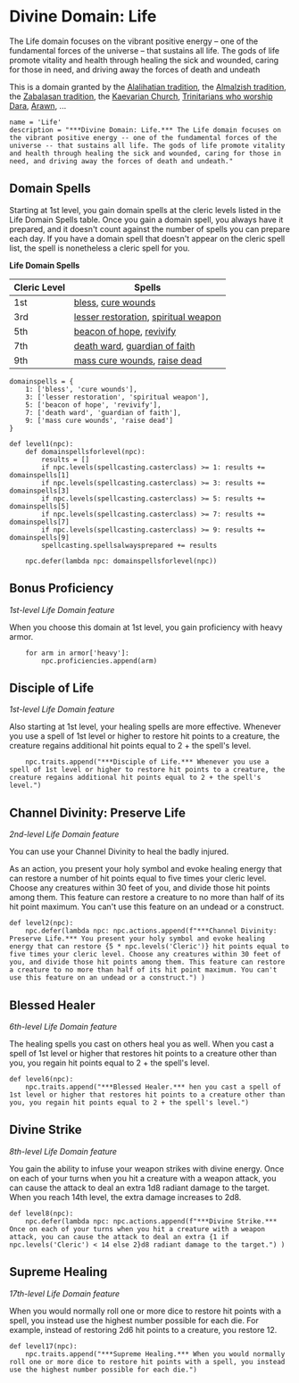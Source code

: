 # Divine Domain: Life
The Life domain focuses on the vibrant positive energy – one of the fundamental forces of the universe – that sustains all life. The gods of life promote vitality and health through healing the sick and wounded, caring for those in need, and driving away the forces of death and undeath

This is a domain granted by the [Alalihatian tradition](../../Religions/AlUma.md#alalihatian-cleric), the [Almalzish tradition](../../Religions/AlUma.md#almalzish-cleric), the [Zabalasan tradition](../../Religions/AlUma.md#zabalasan-cleric), the [Kaevarian Church](../../Religions/KaevarianChurch.md), [Trinitarians who worship Dara](../../Religions/Trinitarian.md#dara), [Arawn](../../Religions/Pantheon/Arawn.md), ...

```
name = 'Life'
description = "***Divine Domain: Life.*** The Life domain focuses on the vibrant positive energy -- one of the fundamental forces of the universe -- that sustains all life. The gods of life promote vitality and health through healing the sick and wounded, caring for those in need, and driving away the forces of death and undeath."
```

## Domain Spells
Starting at 1st level, you gain domain spells at the cleric levels listed in the Life Domain Spells table. Once you gain a domain spell, you always have it prepared, and it doesn't count against the number of spells you can prepare each day. If you have a domain spell that doesn't appear on the cleric spell list, the spell is nonetheless a cleric spell for you.

**Life Domain Spells**

Cleric Level |	Spells
------------ | -----
1st	| [bless](../../Magic/Spells/bless.md), [cure wounds](../../Magic/Spells/cure-wounds.md)
3rd	| [lesser restoration](../../Magic/Spells/lesser-restoration.md), [spiritual weapon](../../Magic/Spells/spiritual-weapon.md)
5th	| [beacon of hope](../../Magic/Spells/beacon-of-hope.md), [revivify](../../Magic/Spells/revivify.md)
7th	| [death ward](../../Magic/Spells/death-ward.md), [guardian of faith](../../Magic/Spells/guardian-of-faith.md)
9th	| [mass cure wounds](../../Magic/Spells/mass-cure-wounds.md), [raise dead](../../Magic/Spells/raise-dead.md)

```
domainspells = {
    1: ['bless', 'cure wounds'],
    3: ['lesser restoration', 'spiritual weapon'],
    5: ['beacon of hope', 'revivify'],
    7: ['death ward', 'guardian of faith'],
    9: ['mass cure wounds', 'raise dead']
}

def level1(npc):
    def domainspellsforlevel(npc):
        results = []
        if npc.levels(spellcasting.casterclass) >= 1: results += domainspells[1]
        if npc.levels(spellcasting.casterclass) >= 3: results += domainspells[3]
        if npc.levels(spellcasting.casterclass) >= 5: results += domainspells[5]
        if npc.levels(spellcasting.casterclass) >= 7: results += domainspells[7]
        if npc.levels(spellcasting.casterclass) >= 9: results += domainspells[9]
        spellcasting.spellsalwaysprepared += results

    npc.defer(lambda npc: domainspellsforlevel(npc))
```

## Bonus Proficiency
*1st-level Life Domain feature*

When you choose this domain at 1st level, you gain proficiency with heavy armor.

```
    for arm in armor['heavy']:
        npc.proficiencies.append(arm)
```

## Disciple of Life
*1st-level Life Domain feature*

Also starting at 1st level, your healing spells are more effective. Whenever you use a spell of 1st level or higher to restore hit points to a creature, the creature regains additional hit points equal to 2 + the spell's level.

```
    npc.traits.append("***Disciple of Life.*** Whenever you use a spell of 1st level or higher to restore hit points to a creature, the creature regains additional hit points equal to 2 + the spell's level.")
```

## Channel Divinity: Preserve Life
*2nd-level Life Domain feature*

You can use your Channel Divinity to heal the badly injured.

As an action, you present your holy symbol and evoke healing energy that can restore a number of hit points equal to five times your cleric level. Choose any creatures within 30 feet of you, and divide those hit points among them. This feature can restore a creature to no more than half of its hit point maximum. You can't use this feature on an undead or a construct.

```
def level2(npc):
    npc.defer(lambda npc: npc.actions.append(f"***Channel Divinity: Preserve Life.*** You present your holy symbol and evoke healing energy that can restore {5 * npc.levels('Cleric')} hit points equal to five times your cleric level. Choose any creatures within 30 feet of you, and divide those hit points among them. This feature can restore a creature to no more than half of its hit point maximum. You can't use this feature on an undead or a construct.") )
```

## Blessed Healer
*6th-level Life Domain feature*

The healing spells you cast on others heal you as well. When you cast a spell of 1st level or higher that restores hit points to a creature other than you, you regain hit points equal to 2 + the spell's level.

```
def level6(npc):
    npc.traits.append("***Blessed Healer.*** hen you cast a spell of 1st level or higher that restores hit points to a creature other than you, you regain hit points equal to 2 + the spell's level.")
```

## Divine Strike
*8th-level Life Domain feature*

You gain the ability to infuse your weapon strikes with divine energy. Once on each of your turns when you hit a creature with a weapon attack, you can cause the attack to deal an extra 1d8 radiant damage to the target. When you reach 14th level, the extra damage increases to 2d8.

```
def level8(npc):
    npc.defer(lambda npc: npc.actions.append(f"***Divine Strike.*** Once on each of your turns when you hit a creature with a weapon attack, you can cause the attack to deal an extra {1 if npc.levels('Cleric') < 14 else 2}d8 radiant damage to the target.") )
```

## Supreme Healing
*17th-level Life Domain feature*

When you would normally roll one or more dice to restore hit points with a spell, you instead use the highest number possible for each die. For example, instead of restoring 2d6 hit points to a creature, you restore 12.

```
def level17(npc):
    npc.traits.append("***Supreme Healing.*** When you would normally roll one or more dice to restore hit points with a spell, you instead use the highest number possible for each die.")
```